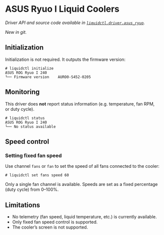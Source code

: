 # ASUS Ryuo I Liquid Coolers
_Driver API and source code available in [`liquidctl.driver.asus_ryuo`](../liquidctl/driver/asus_ryuo.py)._

_New in git._<br>

## Initialization

Initialization is not required. It outputs the firmware version:

```
# liquidctl initialize
ASUS ROG Ryuo I 240
└── Firmware version    AURO0-S452-0205
```

## Monitoring

This driver does **not** report status information (e.g. temperature, fan RPM, or duty cycle).

```
# liquidctl status
ASUS ROG Ryuo I 240
└── No status available
```

## Speed control

### Setting fixed fan speed

Use channel `fans` or `fan` to set the speed of all fans connected to the cooler:

```
# liquidctl set fans speed 60
```

Only a single fan channel is available. Speeds are set as a fixed percentage (duty cycle) from 0–100%.

## Limitations

- No telemetry (fan speed, liquid temperature, etc.) is currently available.
- Only fixed fan speed control is supported.
- The cooler’s screen is not supported.


